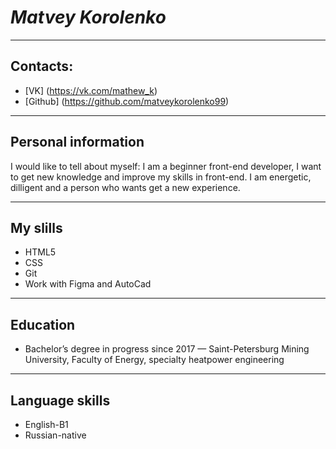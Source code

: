 # ***Matvey Korolenko***
***
## **Contacts:**
  * [VK] (https://vk.com/mathew_k)
  * [Github] (https://github.com/matveykorolenko99)
 ***
## **Personal information**
I would like to tell about myself: I am a  beginner front-end developer, I want to get  new knowledge and  improve my skills in front-end. I am energetic, dilligent and a person who wants get a new experience.  
*** 
## **My slills**
* HTML5
* CSS
* Git
* Work with Figma and AutoCad 
***
## **Education**
* Bachelor’s degree in progress since 2017 — Saint-Petersburg Mining University, Faculty of Energy, specialty heatpower engineering
***
## **Language skills**
* English-B1
* Russian-native

